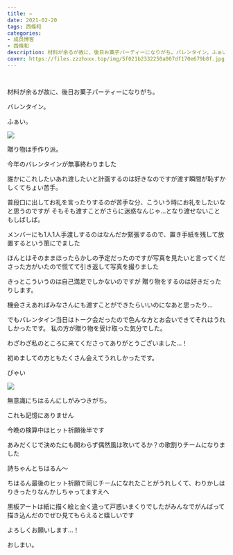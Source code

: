 ```yaml
---
title: ✑
date: 2021-02-20
tags: 西條和
categories: 
- 成员博客
- 西條和
description: 材料が余るが故に、後日お菓子パーティーになりがち。バレンタイン。ふぁい。贈り物は手作り派。...
cover: https://files.zzzhxxx.top/img/5f021b2332250a007df170e679b8f.jpg 
---
```


        ﻿
















材料が余るが故に、後日お菓子パーティーになりがち。







バレンタイン。







ふぁい。


![](https://files.zzzhxxx.top/img/5f021b2332250a007df170e679b8f.jpg)






贈り物は手作り派。











今年のバレンタインが無事終わりました













誰かにこれしたいあれ渡したいと計画するのは好きなのですが渡す瞬間が恥ずかしくてちょい苦手。













普段口に出してお礼を言ったりするのが苦手な分、こういう時にお礼をしたいなと思うのですが
そもそも渡すことがさらに迷惑なんじゃ…となり渡せないこともしばしば。

















メンバーにも1人1人手渡しするのはなんだか緊張するので、置き手紙を残して放置するという策にでました















ほんとはそのままほったらかしの予定だったのですが写真を見たいと言ってくださった方がいたので慌てて引き返して写真を撮りました
















きっとこういうのは自己満足でしかないのですが
贈り物をするのは好きだったりします。













機会さえあればみなさんにも渡すことができたらいいのになあと思ったり…














でもバレンタイン当日はトーク会だったので色んな方とお会いできてそれはうれしかったです。
私の方が贈り物を受け取った気分でした。










わざわざ私のところに来てくださってありがとうございました…！











初めましての方ともたくさん会えてうれしかったです。

























ぴゃい



![](https://files.zzzhxxx.top/img/5f021b2332250a007df170e679b8f-01.jpg)







無意識にちはるんにしがみつきがち。




これも記憶にありません








今晩の検算中はヒット祈願後半です









あみだくじで決めたにも関わらず偶然風は吹いてるか？の歌割りチームになりました








詩ちゃんとちはるん〜













ちはるん最後のヒット祈願で同じチームになれたことがうれしくて、わりかしはりきったりなんかしちゃってますえへ














黒板アートは紙に描く絵と全く違って戸惑いまくりでしたがみんなでがんばって描き込んだのでぜひ見てもらえると嬉しいです
















よろしくお願いします…！




















おしまい。


